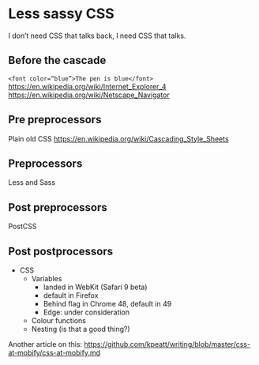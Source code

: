 # Less sassy CSS
I don’t need CSS that talks back, I need CSS that talks.

## Before the cascade
`<font color=“blue”>The pen is blue</font>`
https://en.wikipedia.org/wiki/Internet_Explorer_4
https://en.wikipedia.org/wiki/Netscape_Navigator

## Pre preprocessors
Plain old CSS
https://en.wikipedia.org/wiki/Cascading_Style_Sheets

## Preprocessors
Less and Sass

## Post preprocessors
PostCSS

## Post postprocessors
* CSS
	* Variables
		* landed in WebKit (Safari 9 beta)
		* default in Firefox
		* Behind flag in Chrome 48, default in 49
		* Edge: under consideration
	* Colour functions
	* Nesting (is that a good thing?)

Another article on this: https://github.com/kpeatt/writing/blob/master/css-at-mobify/css-at-mobify.md